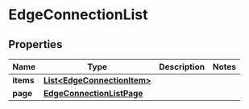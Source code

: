 

# EdgeConnectionList


## Properties

| Name | Type | Description | Notes |
|------------ | ------------- | ------------- | -------------|
|**items** | [**List&lt;EdgeConnectionItem&gt;**](EdgeConnectionItem.md) |  |  |
|**page** | [**EdgeConnectionListPage**](EdgeConnectionListPage.md) |  |  |



